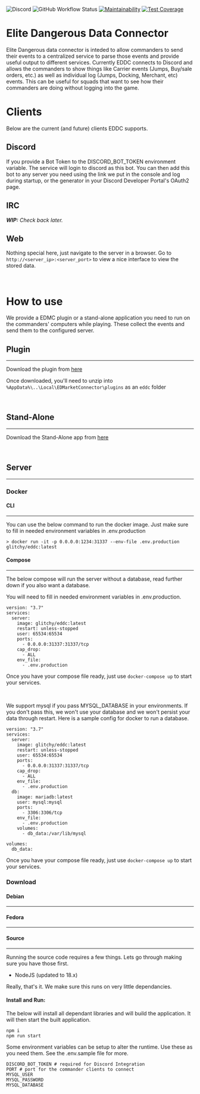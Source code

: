 ![Discord](https://img.shields.io/discord/845790615420665866?color=%237289da&label=Dicord&logo=Discord&logoColor=%23FFFFFF)
![GitHub Workflow Status](https://img.shields.io/github/workflow/status/glitchylabs/eddc/Node.js%20CI)
[![Maintainability](https://api.codeclimate.com/v1/badges/b3f7dac5b8b424c0474c/maintainability)](https://codeclimate.com/github/GlitchyLabs/eddc/maintainability)
[![Test Coverage](https://api.codeclimate.com/v1/badges/b3f7dac5b8b424c0474c/test_coverage)](https://codeclimate.com/github/GlitchyLabs/eddc/test_coverage)

Elite Dangerous Data Connector
=====================

Elite Dangerous data connector is inteded to allow commanders to send their events to a centralized service to parse those events and provide useful output to different services.  Currently EDDC connects to Discord and allows the commanders to show things like Carrier events (Jumps, Buy/sale orders, etc.) as well as individual log (Jumps, Docking, Merchant, etc) events.  This can be useful for squads that want to see how their commanders are doing without logging into the game.

# Clients
Below are the current (and future) clients EDDC supports.

## Discord

If you provide a Bot Token to the DISCORD_BOT_TOKEN environment variable. The service will login to discord as this bot.  You can then add this bot to any server you need using the link we put in the console and log during startup, or the generator in your Discord Developer Portal's OAuth2 page.

## IRC

_**WIP:** Check back later._

## Web

Nothing special here, just navigate to the server in a browser.  Go to `http://<server_ip>:<server_port>` to view a nice interface to view the stored data.

<br/>

# How to use
We provide a EDMC plugin or a stand-alone application you need to run on the commanders' computers while playing.  These collect the events and send them to the configured server.

## Plugin
---

Download the plugin from [here](download.me/from/here)

Once downloaded, you'll need to unzip into `%AppData%\..\Local\EDMarketConnector\plugins` as an `eddc` folder


<br/>

## Stand-Alone
---
Download the Stand-Alone app from [here](download.me/from/here)

<br />

## Server
---

### Docker

#### CLI
---
You can use the below command to run the docker image.  Just make sure to fill in needed environment variables in .env.production
```
> docker run -it -p 0.0.0.0:1234:31337 --env-file .env.production glitchy/eddc:latest
```

#### Compose
---
The below compose will run the server without a database, read further down if you also want a database.

You will need to fill in needed environment variables in .env.production.
```
version: "3.7"
services:
  server:
    image: glitchy/eddc:latest
    restart: unless-stopped
    user: 65534:65534
    ports:
      - 0.0.0.0:31337:31337/tcp
    cap_drop:
      - ALL
    env_file:
      - .env.production
```
Once you have your compose file ready, just use `docker-compose up` to start your services.

<br/>

We support mysql if you pass MYSQL_DATABASE in your environments.  If you don't pass this, we won't use your database and we won't persist your data through restart.  Here is a sample config for docker to run a database.
```
version: "3.7"
services:
  server:
    image: glitchy/eddc:latest
    restart: unless-stopped
    user: 65534:65534
    ports:
      - 0.0.0.0:31337:31337/tcp
    cap_drop:
      - ALL
    env_file:
      - .env.production
  db:
    image: mariadb:latest
    user: mysql:mysql
    ports:
      - 3306:3306/tcp
    env_file:
      - .env.production
    volumes:
      - db_data:/var/lib/mysql

volumes:
  db_data:
```

Once you have your compose file ready, just use `docker-compose up` to start your services.

### Download

#### Debian
---

#### Fedora
---

#### Source
---
Running the source code requires a few things. Lets go through making sure you have those first.

- NodeJS (updated to 18.x)

Really, that's it.  We make sure this runs on very little dependancies.

#### Install and Run:

The below will install all dependant libraries and will build the application.  It will then start the built application.
```
npm i
npm run start
```

Some environment variables can be setup to alter the runtime.  Use these as you need them.  See the .env.sample file for more.

```
DISCORD_BOT_TOKEN # required for Discord Integration
PORT # port for the commander clients to connect
MYSQL_USER
MYSQL_PASSWORD
MYSQL_DATABASE
```
